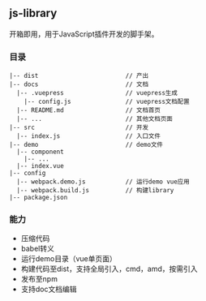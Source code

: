 ## js-library

开箱即用，用于JavaScript插件开发的脚手架。

### 目录
```
|-- dist                        // 产出
|-- docs                        // 文档
  |-- .vuepress                 // vuepress生成
    |-- config.js               // vuepress文档配置
  |-- README.md                 // 文档首页
  |-- ...                       // 其他文档页面
|-- src                         // 开发
  |-- index.js                  // 入口文件
|-- demo                        // demo文件
  |-- component
    |-- ...
  |-- index.vue
|-- config
  |-- webpack.demo.js           // 运行demo vue应用
  |-- webpack.build.js          // 构建library
|-- package.json
```

### 能力
- 压缩代码
- babel转义
- 运行demo目录（vue单页面）
- 构建代码至dist，支持全局引入，cmd，amd，按需引入
- 发布至npm
- 支持doc文档编辑